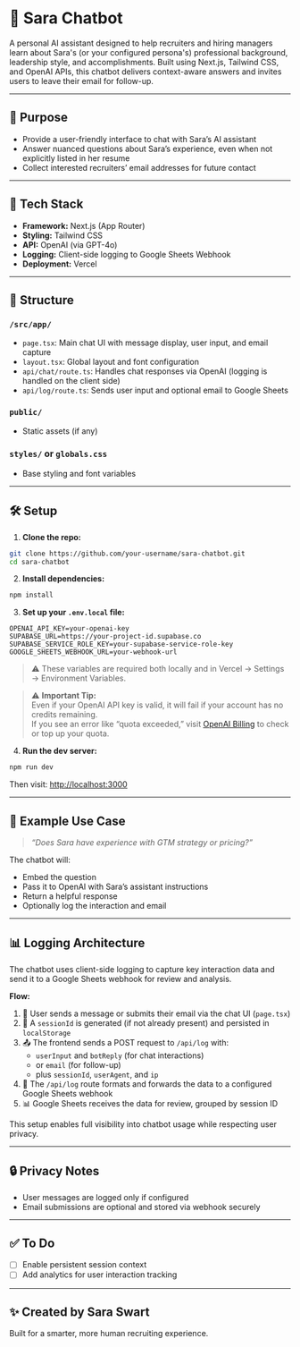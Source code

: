 # 🤖 Sara Chatbot

A personal AI assistant designed to help recruiters and hiring managers learn about Sara's (or your configured persona's) professional background, leadership style, and accomplishments. Built using Next.js, Tailwind CSS, and OpenAI APIs, this chatbot delivers context-aware answers and invites users to leave their email for follow-up.

---

## 🚀 Purpose

- Provide a user-friendly interface to chat with Sara’s AI assistant  
- Answer nuanced questions about Sara’s experience, even when not explicitly listed in her resume  
- Collect interested recruiters’ email addresses for future contact  

---

## 🧱 Tech Stack

- **Framework:** Next.js (App Router)  
- **Styling:** Tailwind CSS  
- **API:** OpenAI (via GPT-4o)  
- **Logging:** Client-side logging to Google Sheets Webhook  
- **Deployment:** Vercel  

---

## 📁 Structure

### `/src/app/`

- `page.tsx`: Main chat UI with message display, user input, and email capture  
- `layout.tsx`: Global layout and font configuration  
- `api/chat/route.ts`: Handles chat responses via OpenAI (logging is handled on the client side)  
- `api/log/route.ts`: Sends user input and optional email to Google Sheets  

### `public/`

- Static assets (if any)  

### `styles/` or `globals.css`

- Base styling and font variables  

---

## 🛠 Setup

1. **Clone the repo:**

```bash
git clone https://github.com/your-username/sara-chatbot.git
cd sara-chatbot
```

2. **Install dependencies:**

```bash
npm install
```

3. **Set up your `.env.local` file:**

```env
OPENAI_API_KEY=your-openai-key
SUPABASE_URL=https://your-project-id.supabase.co
SUPABASE_SERVICE_ROLE_KEY=your-supabase-service-role-key
GOOGLE_SHEETS_WEBHOOK_URL=your-webhook-url
```

> ⚠️ These variables are required both locally and in Vercel → Settings → Environment Variables.

> ⚠️ **Important Tip:**  
> Even if your OpenAI API key is valid, it will fail if your account has no credits remaining.  
> If you see an error like “quota exceeded,” visit [OpenAI Billing](https://platform.openai.com/account/billing) to check or top up your quota.

4. **Run the dev server:**

```bash
npm run dev
```

Then visit: [http://localhost:3000](http://localhost:3000)

---

## 💬 Example Use Case

> _“Does Sara have experience with GTM strategy or pricing?”_

The chatbot will:
- Embed the question
- Pass it to OpenAI with Sara’s assistant instructions
- Return a helpful response
- Optionally log the interaction and email

---

## 📊 Logging Architecture

The chatbot uses client-side logging to capture key interaction data and send it to a Google Sheets webhook for review and analysis.

**Flow:**

1. 🧠 User sends a message or submits their email via the chat UI (`page.tsx`)
2. 🔐 A `sessionId` is generated (if not already present) and persisted in `localStorage`
3. 📤 The frontend sends a POST request to `/api/log` with:
   - `userInput` and `botReply` (for chat interactions)
   - or `email` (for follow-up)
   - plus `sessionId`, `userAgent`, and `ip`
4. 📄 The `/api/log` route formats and forwards the data to a configured Google Sheets webhook
5. 📊 Google Sheets receives the data for review, grouped by session ID

This setup enables full visibility into chatbot usage while respecting user privacy.

---

## 🔒 Privacy Notes

- User messages are logged only if configured  
- Email submissions are optional and stored via webhook securely  

---

## ✅ To Do

- [ ] Enable persistent session context  
- [ ] Add analytics for user interaction tracking  

---

## ✨ Created by Sara Swart

Built for a smarter, more human recruiting experience.
